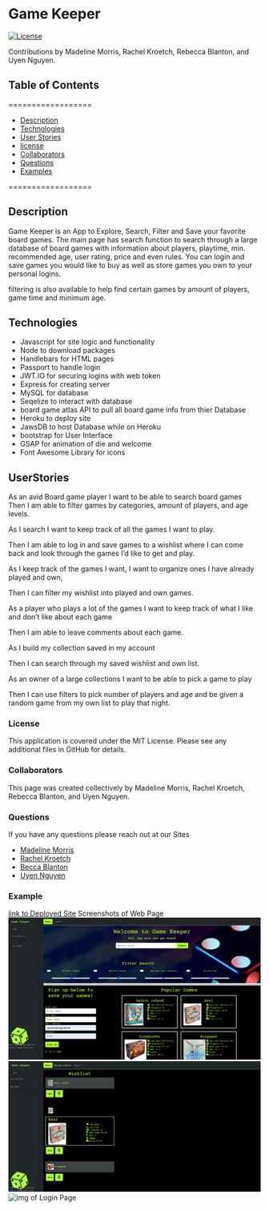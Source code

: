 # Game Keeper
[![License](https://img.shields.io/badge/License-MIT-yellow.svg)](https://opensource.org/licenses/MIT)

Contributions by Madeline Morris, Rachel Kroetch, Rebecca Blanton, and Uyen Nguyen.
    
## Table of Contents
==================
* [Description](#Description)
* [Technologies](#Technologies) 
* [User Stories](#UserStories)
* [license](#license) 
* [Collaborators](#Collaborators)
* [Questions](#Questions)
* [Examples](#Examples)

==================
    
## Description

Game Keeper is an App to Explore, Search, Filter and Save your favorite board games. The main page has search function to search through a large database of board games with information about players, playtime, min. recommended age, user rating, price and even rules. You can login and save games you would like to buy as well as store games you own to your personal logins. 

filtering is also available to help find certain games by amount of players, game time and minimum age.
## Technologies

* Javascript for site logic and functionality
* Node to download packages
* Handlebars for HTML pages
* Passport to handle login
* JWT.IO for securing logins with web token
* Express for creating server
* MySQL for database 
* Seqelize to interact with database 
* board game atlas API to pull all board game info from thier Database
* Heroku to deploy site
* JawsDB to host Database while on Heroku
* bootstrap for User Interface
* GSAP for animation of die and welcome
* Font Awesome Library for icons

    
## UserStories
As an avid Board game player I want to be able to search board games Then I am able to filter games by categories, amount of players, and age levels.

As I search I want to keep track of all the games I want to play.

Then I am able to log in and save games to a wishlist where I can come back and look through the games I’d like to get and play.

As I keep track of the games I want, I want to organize ones I have already played and own,

Then I can filter my wishlist into played and own games.

As a player who plays a lot of the games I want to keep track of what I like and don’t like about each game

Then I am able to leave comments about each game.

As I build my collection saved in my account

Then I can search through my saved wishlist and own list.

As an owner of a large collections I want to be able to pick a game to play

Then I can use filters to pick number of players and age and be given a random game from my own list to play that night.
### License

This application is covered under the MIT License. Please see any additional files in GitHub for details.
### Collaborators

This page was created collectively by Madeline Morris, Rachel Kroetch, Rebecca Blanton, and Uyen Nguyen.
### Questions

If you have any questions please reach out at our Sites
* [Madeline Morris](https://github.com/madehopemorr)
* [Rachel Kroetch](https://github.com/rekroetch)
* [Becca Blanton](https://github.com/BeccaBlanton)
* [Uyen Nguyen](https://github.com/uyennguyen30696)


### Example
[link to Deployed Site]()
Screenshots of Web Page
![img of Welcome page](./public/img/gamekeeperWelcome.png)
![img of Wishlist Page](./public/img/gamekeeperWishlist.png)
![img of Login Page](./public/img/gamekeeperLogin.png)
